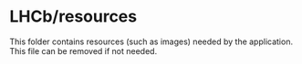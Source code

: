 # LHCb/resources

This folder contains resources (such as images) needed by the application. This file can
be removed if not needed.
